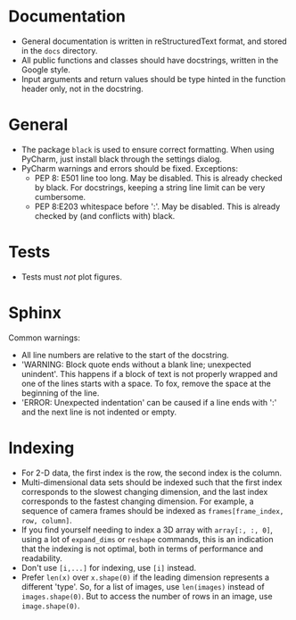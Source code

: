 # Documentation

- General documentation is written in reStructuredText format, and stored in the `docs` directory.
- All public functions and classes should have docstrings, written in the Google style.
- Input arguments and return values should be type hinted in the function header only, not in the docstring.

# General

- The package `black` is used to ensure correct formatting.
  When using PyCharm, just install black through the settings dialog.
- PyCharm warnings and errors should be fixed. Exceptions:
    - PEP 8: E501 line too long. May be disabled. This is already checked by black. For docstrings, keeping a string
      line limit can be very cumbersome.
    - PEP 8:E203 whitespace before ':'. May be disabled. This is already checked by (and conflicts with) black.

# Tests

- Tests must *not* plot figures.

# Sphinx

Common warnings:

- All line numbers are relative to the start of the docstring.
- 'WARNING: Block quote ends without a blank line; unexpected unindent'. This happens if a block of text is not properly
  wrapped and one of the lines starts with a space. To fox, remove the space at the beginning of the line.
- 'ERROR: Unexpected indentation' can be caused if a line ends with ':' and the next line is not indented or empty.

# Indexing

- For 2-D data, the first index is the row, the second index is the column.
- Multi-dimensional data sets should be indexed such that the first index corresponds
  to the slowest changing dimension, and the last index corresponds to the fastest changing dimension. For example, a
  sequence of camera frames should be indexed as `frames[frame_index, row, column]`.
- If you find yourself needing to index a 3D array with `array[:, :, 0]`, using a lot of `expand_dims` or `reshape`
  commands, this is an indication that the indexing is not optimal, both in terms of performance and readability.
- Don't use ``[i,...]`` for indexing, use ``[i]`` instead.
- Prefer ``len(x)`` over ``x.shape(0)`` if the leading dimension represents a different 'type'. So, for a list of
  images, use ``len(images)`` instead of ``images.shape(0)``. But to access the number of rows in an image, use
  ``image.shape(0)``.


